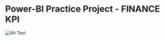 # Power-BI Practice Project - FINANCE KPI 
![Alt Text](https://media.giphy.com/media/03_Dashboard2/giphy.gif)
